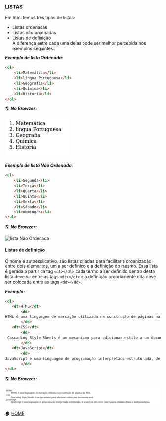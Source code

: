 ### LISTAS

Em html temos três tipos de listas:<br>
- Listas ordenadas
- Listas não ordenadas
- Listas de definição<br>
A diferença entre cada uma delas pode ser melhor percebida nos exemplos seguintes.

***Exemplo de lista Ordenada***:
```html
<ol>
    <li>Matemática</li>
    <li>língua Portuguesa</li>
    <li>Geografia</li>
    <li>Química</li>
    <li>História</li>
</ol>
```

:earth_americas: ***No Browzer:***

![lista Ordenada](https://github.com/Evaldo-comp/Web/blob/master/HTML/Exemplos/Capturas/Lista%20Ordenada.png)


***Exemplo de lista Não Ordenada***:
```html
<ul>
    <li>Segunda</li>
    <li>Terça</li>
    <li>Quarta</li>
    <li>Quinta</li>
    <li>Sexta</li>
    <li>Sábado</li>
    <li>Domingos</li>
</ul>
```


:earth_americas: ***No Browzer:***

![lista Não Ordenada](https://github.com/Evaldo-comp/Web/blob/master/HTML/Exemplos/Capturas/Lista_%20n%C3%A3o_%20Ordenada.png)


#### Listas de definição

O nome é autoexplicativo, são listas criadas para facilitar a organização entre dois elementos, um a ser definido e a definição do mesmo. Essa lista é gerada a partir da tag ```<dl></dl>``` cada termo a ser definido dentro desta lista deve vir entre as tags ```<dt></dt>``` e a definição propriamente dita deve ser colocada entre as tags ```<dd></dd>```.

***Exemplo:***
```html
<dl>
   <dt>HTML</dt>
       <dd>
HTML é uma linguagem de marcação utilizada na construção de páginas na Web.
       </dd>
   <dt>CSS</dt>
       <dd>
 Cascading Style Sheets é um mecanismo para adicionar estilo a um documento web.
       </dd>
   <dt>JavaScript</dt>
       <dd>
JavaScript é uma linguagem de programação interpretada estruturada, de script em alto nível com tipagem dinâmica fraca e multiparadigma.
       </dd>
</dl>
```


:earth_americas: ***No Browzer:***

![lista de Definição](https://github.com/Evaldo-comp/Web/blob/master/HTML/Exemplos/Capturas/lista_de_definicao.png)


:house: [HOME](https://github.com/Evaldo-comp/Web)


